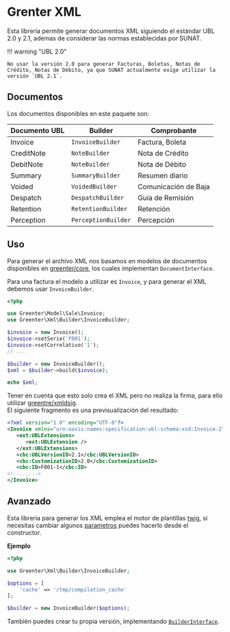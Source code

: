 # Grenter XML

Esta libreria permite generar documentos XML siguiendo el estándar UBL 2.0 y 2.1, ademas de considerar las normas establecidas por SUNAT.

!!! warning "UBL 2.0"

    No usar la versión 2.0 para generar Facturas, Boletas, Notas de Crédito, Notas de Débito, ya que SUNAT actualmente exige utilizar la versión `UBL 2.1`.

## Documentos
Los documentos disponibles en este paquete son:

Documento UBL |       Builder       |     Comprobante      |
--------------|---------------------|----------------------|
 Invoice      | `InvoiceBuilder`    | Factura, Boleta      |
 CreditNote   | `NoteBuilder`       | Nota de Crédito      |
 DebitNote    | `NoteBuilder`       | Nota de Débito       |
 Summary      | `SummaryBuilder`    | Resumen diario       |
 Voided       | `VoidedBuilder`     | Comunicación de Baja |
 Despatch     | `DespatchBuilder`   | Guía de Remisión     |
 Retention    | `RetentionBuilder`  | Retención            |
 Perception   | `PerceptionBuilder` | Percepción           |


## Uso

Para generar el archivo XML nos basamos en modelos de documentos disponibles en [greenter/core](https://reference.greenter.dev/Greenter/Model.html), los cuales implementan `DocumentInterface`.

Para una factura el modelo a utilizar es `Invoice`, y para generar el XML debemos usar `InvoiceBuilder`.

```php
<?php

use Greenter\Model\Sale\Invoice;
use Greenter\Xml\Builder\InvoiceBuilder;

$invoice = new Invoice();
$invoice->setSerie('F001');
$invoice->setCorrelativo('1');
// ...

$builder = new InvoiceBuilder();
$xml = $builder->build($invoice);

echo $xml;
```

Tener en cuenta que esto solo crea el XML pero no realiza la firma, para ello utilizar [greentre/xmldsig](sign).    
El siguiente fragmento es una previsualización del resultado:

```xml
<?xml version="1.0" encoding="UTF-8"?>
<Invoice xmlns="urn:oasis:names:specification:ubl:schema:xsd:Invoice-2" xmlns:cac="urn:oasis:names:specification:ubl:schema:xsd:CommonAggregateComponents-2" xmlns:cbc="urn:oasis:names:specification:ubl:schema:xsd:CommonBasicComponents-2" xmlns:ds="http://www.w3.org/2000/09/xmldsig#" xmlns:ext="urn:oasis:names:specification:ubl:schema:xsd:CommonExtensionComponents-2">
   <ext:UBLExtensions>
      <ext:UBLExtension />
   </ext:UBLExtensions>
   <cbc:UBLVersionID>2.1</cbc:UBLVersionID>
   <cbc:CustomizationID>2.0</cbc:CustomizationID>
   <cbc:ID>F001-1</cbc:ID>
<!--....-->
</Invoice>
```

## Avanzado

Esta libreria para generar los XML emplea el motor de plantillas [twig](https://twig.symfony.com/), si necesitas cambiar algunos [parametros](https://twig.symfony.com/doc/3.x/api.html#environment-options) puedes hacerlo desde el constructor.

**Ejemplo**

```php
<?php

use Greenter\Xml\Builder\InvoiceBuilder;

$options = [
    'cache' => '/tmp/compilation_cache'
];

$builder = new InvoiceBuilder($options);
```

También puedes crear tu propia versión, implementando [`BuilderInterface`](https://reference.greenter.dev/Greenter/Builder/BuilderInterface.html).
